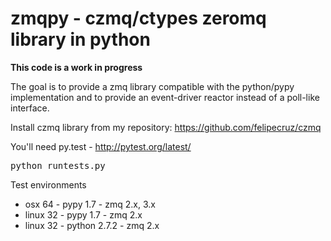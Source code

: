 zmqpy - czmq/ctypes zeromq library in python
============================================

**This code is a work in progress**

The goal is to provide a zmq library compatible with the python/pypy implementation and to provide an event-driver reactor instead of a poll-like interface.

Install czmq library from my repository: https://github.com/felipecruz/czmq

You'll need py.test - http://pytest.org/latest/

<pre>
python runtests.py
</pre>

Test environments

* osx 64 - pypy 1.7 - zmq 2.x, 3.x
* linux 32 - pypy 1.7 - zmq 2.x
* linux 32 - python 2.7.2 - zmq 2.x